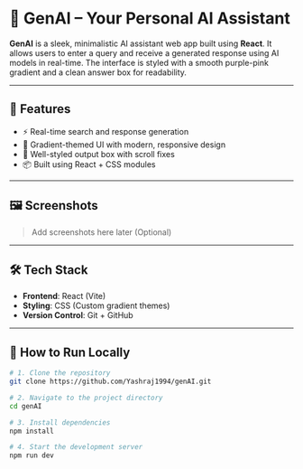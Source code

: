 # 🧠 GenAI – Your Personal AI Assistant

**GenAI** is a sleek, minimalistic AI assistant web app built using **React**. It allows users to enter a query and receive a generated response using AI models in real-time. The interface is styled with a smooth purple-pink gradient and a clean answer box for readability.

---

## 🚀 Features

- ⚡ Real-time search and response generation
- 🎨 Gradient-themed UI with modern, responsive design
- 📝 Well-styled output box with scroll fixes
- 📦 Built using React + CSS modules

---

## 🖼️ Screenshots

> Add screenshots here later (Optional)

---

## 🛠️ Tech Stack

- **Frontend**: React (Vite)
- **Styling**: CSS (Custom gradient themes)
- **Version Control**: Git + GitHub

---

## 🧪 How to Run Locally

```bash
# 1. Clone the repository
git clone https://github.com/Yashraj1994/genAI.git

# 2. Navigate to the project directory
cd genAI

# 3. Install dependencies
npm install

# 4. Start the development server
npm run dev
```
